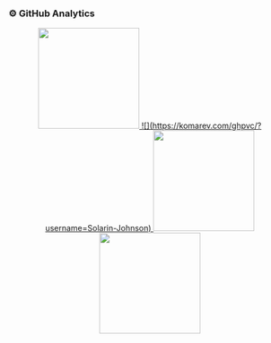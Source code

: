 ### ⚙️ GitHub Analytics

<p align="center">
<a href="https://github.com/danieltonad">
  <img height='180em' src='https://github-readme-streak-stats.herokuapp.com/?user=danieltonad&theme=gruvbox&hide_border=true'>
  ![](https://komarev.com/ghpvc/?username=Solarin-Johnson)
  <img height="180em" src="https://github-readme-stats.vercel.app/api?username=danieltonad&show_icons=true&theme=gruvbox&include_all_commits=true&count_private=true"/>
  <img height="180em" src="https://github-readme-stats.vercel.app/api/top-langs/?username=danieltonad&theme=gruvbox&layout=compact&langs_count=10"/>
</a>
</p>
